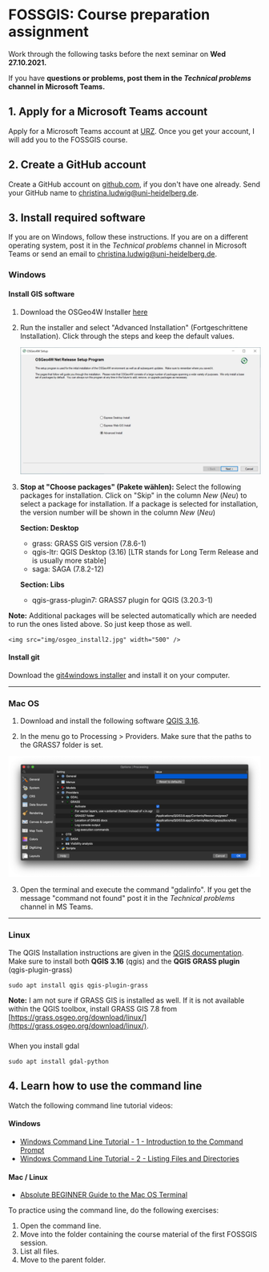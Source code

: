 # FOSSGIS: Course preparation assignment

Work through the following tasks before the next seminar on **Wed 27.10.2021.** 

If you have **questions or problems, post them in the _Technical problems_ channel in Microsoft Teams.**

## 1. Apply for a Microsoft Teams account

Apply for a Microsoft Teams account at [URZ](https://it-service.uni-heidelberg.de/anfrage/teams_benutzer_freischalten). Once you get your account, I will add you to the FOSSGIS course.

## 2. Create a GitHub account

Create a GitHub account on [github.com](https://github.com/), if you don't have one already. Send your GitHub name to [christina.ludwig@uni-heidelberg.de](christina.ludwig@uni-heidelberg.de).

## 3. Install required software

If you are on Windows, follow these instructions. If you are on a different operating system, post it in the _Technical problems_ channel in Microsoft Teams or send an email to [christina.ludwig@uni-heidelberg.de](mailto:christina.ludwig@uni-heidelberg.de).

### Windows 

#### Install GIS software

1. Download the OSGeo4W Installer [here](https://trac.osgeo.org/osgeo4w/)
2. Run the installer and select "Advanced Installation" (Fortgeschrittene Installation). Click through the steps and keep the default values.

	<img src="img/osgeo_install.jpg" width="500" />

3. **Stop at "Choose packages" (Pakete wählen):** Select the following packages for installation. Click on "Skip" in the column _New_ (_Neu_) to select a package for installation. If a package is selected for installation, the version number will be shown in the column _New_ (_Neu_)

	**Section: Desktop**

	* grass: GRASS GIS version (7.8.6-1)
	* qgis-ltr: QGIS Desktop (3.16) [LTR stands for Long Term Release and is usually more stable]
	* saga: SAGA (7.8.2-12)

	**Section: Libs**

	* qgis-grass-plugin7: GRASS7 plugin for QGIS (3.20.3-1)

**Note:** Additional packages will be selected automatically which are needed to run the ones listed above. So just keep those as well.

	<img src="img/osgeo_install2.jpg" width="500" />

#### Install git

Download the [git4windows installer](https://gitforwindows.org/) and install it on your computer.
	
----

### Mac OS

1. Download and install the following software [QGIS 3.16](https://qgis.org/en/site/forusers/download.html#).

2. In the menu go to Processing > Providers. Make sure that the paths to the GRASS7 folder is set.

![](img/qgis_grass_mac.png)

3. Open the terminal and execute the command "gdalinfo". If you get the message "command not found" post it in the _Technical problems_ channel in MS Teams. 

----

### Linux

The QGIS Installation instructions are given in the [QGIS documentation](https://www.qgis.org/en/site/forusers/alldownloads.html#linux). Make sure to install both **QGIS 3.16** (qgis) and the **QGIS GRASS plugin** (qgis-plugin-grass)

```
sudo apt install qgis qgis-plugin-grass
```

**Note:** I am not sure if GRASS GIS is installed as well. If it is not available within the QGIS toolbox, install GRASS GIS 7.8 from [https://grass.osgeo.org/download/linux/](https://grass.osgeo.org/download/linux/).

##### 

When you install gdal

```
sudo apt install gdal-python
```


## 4. Learn how to use the command line

Watch the following command line tutorial videos: 

#### Windows

*  [Windows Command Line Tutorial - 1 - Introduction to the Command Prompt](https://www.youtube.com/watch?v=MBBWVgE0ewk&t=151s)
*  [Windows Command Line Tutorial - 2 - Listing Files and Directories](https://www.youtube.com/watch?v=7ABkcHLdG_A)

#### Mac / Linux

* [Absolute BEGINNER Guide to the Mac OS Terminal](https://www.youtube.com/watch?v=aKRYQsKR46I)

To practice using the command line, do the following exercises: 

1. Open the command line. 
2. Move into the folder containing the course material of the first FOSSGIS session. 
3. List all files. 
4. Move to the parent folder. 